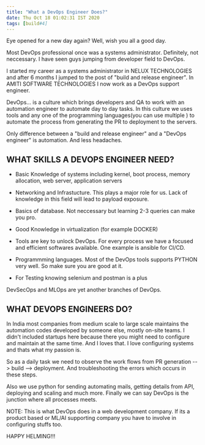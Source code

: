 ```yaml
---
title: "What a DevOps Engineer Does?"
date: Thu Oct 18 01:02:31 IST 2020
tags: [build#4]
---
```


Eye opened for a new day again? Well, wish you all a good day.

Most DevOps professional once was a systems administrator. Definitely, not neccessary. I have seen guys jumping from developer field to DevOps.

I started my career as a systems administrator in NELUX TECHNOLOGIES and after 6 months I jumped to the post of "build and release engineer". In AMITI SOFTWARE TECHNOLOGIES I now work as a DevOps support engineer. 

DevOps... is a culture which brings developers and QA to work with an automation engineer to automate day to day tasks. In this culture we uses tools and any one of the programming languages(you can use multiple ) to automate the process from generating the PR to deployment to the servers.

Only difference between a "build and release engineer" and a "DevOps engineer" is automation. And less headaches.

## WHAT SKILLS A DEVOPS ENGINEER NEED?

* Basic Knowledge of systems including kernel, boot process, memory allocation, web server, application servers

* Networking and Infrastucture. This plays a major role for us. Lack of knowledge in this field will lead to payload exposure.

* Basics of database. Not neccessary but learning 2-3 queries can make you pro.

* Good Knowledge in virtualization (for example DOCKER)

* Tools are key to unlock DevOps. For every process we have a focused and efficient softwares available. One example is ansible for CI/CD.

* Programmming languages. Most of the DevOps tools supports PYTHON very well. So make sure you are good at it. 

* For Testing knowing selenium and postman is a plus


DevSecOps and MLOps are yet another branches of DevOps.


## WHAT DEVOPS ENGINEERS DO?

In India most companies from medium scale to large scale maintains the automation codes developed by someone else, mostly on-site teams. I didn't included startups here because there you might need to configure and maintain at the same time. And I loves that. I love configuring systems and thats what my passion is.

So as a daily task we need to observe the work flows from PR generation --> build --> deployment. And troubleshooting the errors which occurs in these steps.

Also we use python for sending automating mails, getting details from API, deploying and scaling and much more. Finally we can say DevOps is the junction where all processes meets.

NOTE: This is what DevOps does in a web development company. If its a product based or ML/AI supporting company you have to involve in configuring stuffs too.


HAPPY HELMING!!!



 
